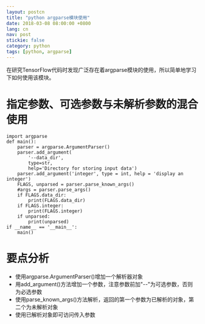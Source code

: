 ```yaml
---
layout: postcn
title: "python argparse模块使用"
date: 2018-03-08 08:00:00 +0800
lang: cn
nav: post
stickie: false 
category: python
tags: [python, argparse]
---
```

在研究TensorFlow代码时发现广泛存在着argparse模块的使用，所以简单地学习下如何使用该模块。

# 指定参数、可选参数与未解析参数的混合使用

    import argparse
    def main():
        parser = argparse.ArgumentParser()
        parser.add_argument(
            '--data_dir',
            type=str,
            help='Directory for storing input data')
        parser.add_argument('integer', type = int, help = 'display an integer')
        FLAGS, unparsed = parser.parse_known_args()
        #args = parser.parse_args()
        if FLAGS.data_dir:
            print(FLAGS.data_dir)
        if FLAGS.integer:
            print(FLAGS.integer)
        if unparsed:
            print(unparsed)
    if __name__ == '__main__':
        main()
    

# 要点分析

*   使用argparse.ArgumentParser()增加一个解析器对象
*   用add_argument()方法增加一个参数，注意参数前加"--"为可选参数，否则为必选参数
*   使用parse_known_args()方法解析，返回的第一个参数为已解析的对象，第二个为未解析对象
*   使用已解析对象即可访问传入参数